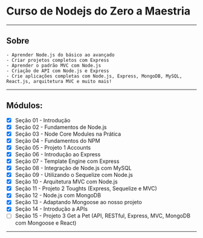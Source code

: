 # Curso de Nodejs do Zero a Maestria 
---

## Sobre

    - Aprender Node.js do básico ao avançado
    - Criar projetos completos com Express
    - Aprender o padrão MVC com Node.js
    - Criação de API com Node.js e Express
    - Crie aplicações completas com Node.js, Express, MongoDB, MySQL, React.js, arquitetura MVC e muito mais!

---

## Módulos:

- [x] Seção 01 - Introdução
- [x] Seção 02 - Fundamentos de Node.js
- [x] Seção 03 - Node Core Modules na Prática
- [x] Seção 04 - Fundamentos do NPM
- [x] Seção 05 - Projeto 1 Accounts
- [x] Seção 06 - Introdução ao Express
- [x] Seção 07 - Template Engine com Express
- [x] Seção 08 - Integração de Node.js com MySQL
- [x] Seção 09 - Utilizando o Sequelize com Node.js
- [x] Seção 10 - Arquitetura MVC com Node.js
- [x] Seção 11 - Projeto 2 Toughts (Express, Sequelize e MVC)
- [x] Seção 12 - Node.js com MongoDB
- [x] Seção 13 - Adaptando Mongoose ao nosso projeto
- [x] Seção 14 - Introdução a APIs
- [ ] Seção 15 - Projeto 3 Get a Pet (API, RESTful, Express, MVC, MongoDB com Mongoose  e React)

---
